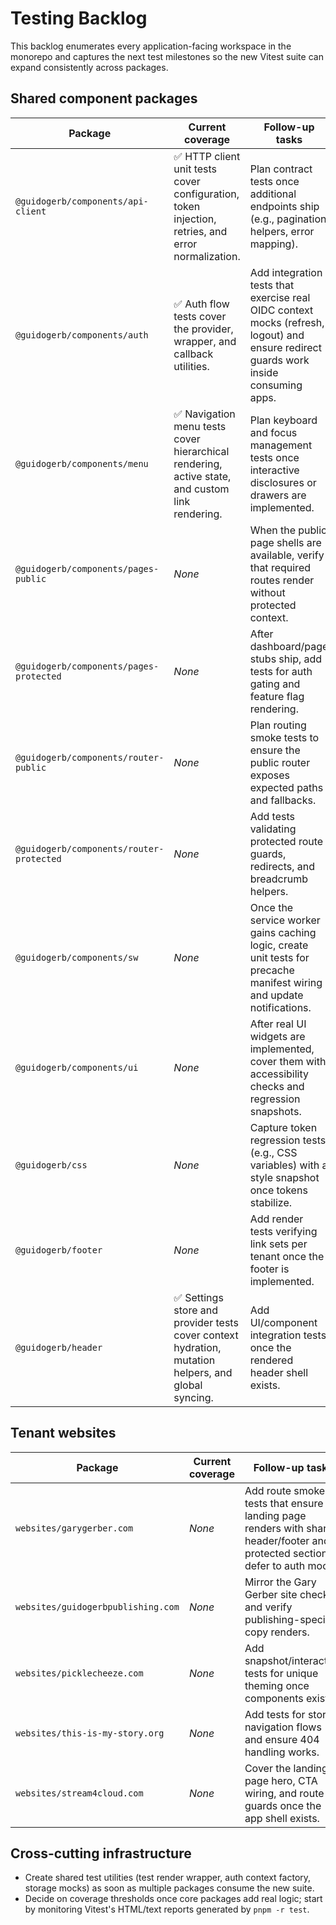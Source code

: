 # Testing Backlog

This backlog enumerates every application-facing workspace in the monorepo and captures the next test milestones so the new Vitest suite can expand consistently across packages.

## Shared component packages

| Package | Current coverage | Follow-up tasks |
| --- | --- | --- |
| `@guidogerb/components/api-client` | ✅ HTTP client unit tests cover configuration, token injection, retries, and error normalization. | Plan contract tests once additional endpoints ship (e.g., pagination helpers, error mapping). |
| `@guidogerb/components/auth` | ✅ Auth flow tests cover the provider, wrapper, and callback utilities. | Add integration tests that exercise real OIDC context mocks (refresh, logout) and ensure redirect guards work inside consuming apps. |
| `@guidogerb/components/menu` | ✅ Navigation menu tests cover hierarchical rendering, active state, and custom link rendering. | Plan keyboard and focus management tests once interactive disclosures or drawers are implemented. |
| `@guidogerb/components/pages-public` | _None_ | When the public page shells are available, verify that required routes render without protected context. |
| `@guidogerb/components/pages-protected` | _None_ | After dashboard/page stubs ship, add tests for auth gating and feature flag rendering. |
| `@guidogerb/components/router-public` | _None_ | Plan routing smoke tests to ensure the public router exposes expected paths and fallbacks. |
| `@guidogerb/components/router-protected` | _None_ | Add tests validating protected route guards, redirects, and breadcrumb helpers. |
| `@guidogerb/components/sw` | _None_ | Once the service worker gains caching logic, create unit tests for precache manifest wiring and update notifications. |
| `@guidogerb/components/ui` | _None_ | After real UI widgets are implemented, cover them with accessibility checks and regression snapshots. |
| `@guidogerb/css` | _None_ | Capture token regression tests (e.g., CSS variables) with a style snapshot once tokens stabilize. |
| `@guidogerb/footer` | _None_ | Add render tests verifying link sets per tenant once the footer is implemented. |
| `@guidogerb/header` | ✅ Settings store and provider tests cover context hydration, mutation helpers, and global syncing. | Add UI/component integration tests once the rendered header shell exists. |

## Tenant websites

| Package | Current coverage | Follow-up tasks |
| --- | --- | --- |
| `websites/garygerber.com` | _None_ | Add route smoke tests that ensure the landing page renders with shared header/footer and protected sections defer to auth mocks. |
| `websites/guidogerbpublishing.com` | _None_ | Mirror the Gary Gerber site checks and verify publishing-specific copy renders. |
| `websites/picklecheeze.com` | _None_ | Add snapshot/interaction tests for unique theming once components exist. |
| `websites/this-is-my-story.org` | _None_ | Add tests for story navigation flows and ensure 404 handling works. |
| `websites/stream4cloud.com` | _None_ | Cover the landing page hero, CTA wiring, and route guards once the app shell exists. |

## Cross-cutting infrastructure

- Create shared test utilities (test render wrapper, auth context factory, storage mocks) as soon as multiple packages consume the new suite.
- Decide on coverage thresholds once core packages add real logic; start by monitoring Vitest's HTML/text reports generated by `pnpm -r test`.
